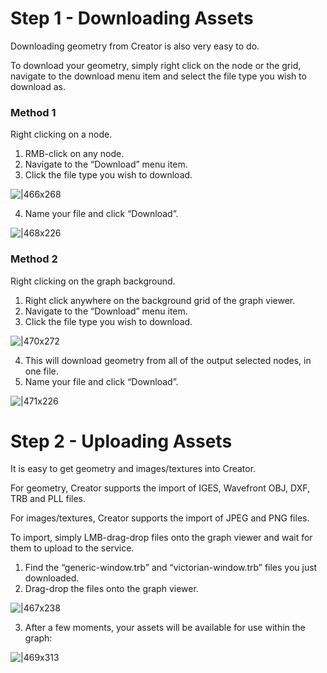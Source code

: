 # Step 1 - Downloading Assets

Downloading geometry from Creator is also very easy to do.

To download your geometry, simply right click on the node or the grid, navigate to the download menu item and select the file type you wish to download as.

### Method 1

Right clicking on a node.

1. RMB-click on any node.
2. Navigate to the “Download” menu item.
3. Click the file type you wish to download.

![|466x268](https://lh4.googleusercontent.com/kshBERIrban-_ld5TASR5TbO5AAMrQ5MLwmpcO6AhmoPc7jiZLiZqeDGxxfnlKdqaXRXVtEsJ2TEQ0Y1EZIKpDEN_HoaqS5OjrOxyVZU-CWnX8v1hEJgBqvXoTSyPEvxfSL0Q3AZ-pbUa3nB1bbq7oWbxVufReZb8ggpOEkL8YyV9X5putt5ipa37Q)

4. Name your file and click “Download”.

![|468x226](https://lh5.googleusercontent.com/ZJJO9yH8xKtn4C2ShIQfX2EEUxYOWp8X8vjqonIO1WAvPhdrxmGvrj__0rKmCoQdQF2Wrm2ne2VWAs97JqR3qI2ELXirKhz-q5E850s43teAQE7hUDkCG1mZguLwGGUNYVDDsLuS_UHPSvZB--LYjAljp5LaaLwV3x3DLA2brgxOtW1XG6PKsyOqXw)

### Method 2

Right clicking on the graph background.

1. Right click anywhere on the background grid of the graph viewer.
2. Navigate to the “Download” menu item.
3. Click the file type you wish to download.

![|470x272](https://lh4.googleusercontent.com/wL42jobk75hIlFBjld6Sq0ns0xKrdsEF5qWNabgDOYnUTmIYy3rqkN2CE3APlThb59861Dy4x-fHGgfh8S2kO5GfynBqA6eYknyJDqdK527nu-1ouI1P56BeD3RY7v_5BD5Fxlq39oR-scoOH7Qc3N3HdmrGwkfFtbTSO2OmsO49sGviDFPbySGJUg)

4. This will download geometry from all of the output selected nodes, in one file.
5. Name your file and click “Download”.

![|471x226](https://lh3.googleusercontent.com/GZAWT6hdjIEr6crATrWX91wxI4nVLzf0d3Hpz4qSgKCl7K5Jza6vvl6lm8Hs5Fy7VtD9zSwVb-Axxkt5wPb6dXiVUBHo2MGByJCDMEnFms72xZhbw_LJyEqOigjnrnIh6NiTh5ln67JOs8wATnZoHZg)

# Step 2 - Uploading Assets

It is easy to get geometry and images/textures into Creator.

For geometry, Creator supports the import of IGES, Wavefront OBJ, DXF, TRB and PLL files.

For images/textures, Creator supports the import of JPEG and PNG files.

To import, simply LMB-drag-drop files onto the graph viewer and wait for them to upload to the service.

1. Find the “generic-window.trb” and “victorian-window.trb” files you just downloaded.
2. Drag-drop the files onto the graph viewer.

![|467x238](https://lh5.googleusercontent.com/0C9580ezzfGlc5LI3MTaM7G7zXj73F85jGjCyb--iB2N8cunHD87OkgPz9LkBUqPTOTsoi2VHi8ilU6VmhRV5LMXykGMM63sVkNmmPZNWNspH36R4WnP5mGXO4O0cSAuJQXSK0wRclTg0u3MaifeBjsTEpFgVeegudcELDajt6xYua_rPSgk0n-pwg)

3. After a few moments, your assets will be available for use within the graph:

![|469x313](https://lh5.googleusercontent.com/9mnHvOnfTwWsEAASVvWFp-ah2cI6AdGS3Vj4xrpyOKDscpWNw_ezCR4vP4SQbHeVLeEn-lpVfpeCfj6d1CxqX2zwzIB8fLHmWhSemQpxSI0WYW89eun5eJzv8VjfNIiiu3xWPV01gQp9DHIe6KdS_zYUsunJKc0Xys2mbCDOdqcegsSA4km1FshgKA)